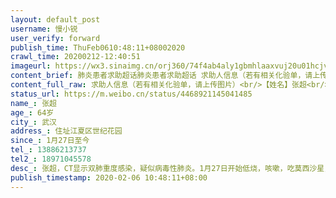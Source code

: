 ```yaml
---
layout: default_post
username: 慢小锐
user_verify: forward
publish_time: ThuFeb0610:48:11+08002020
crawl_time: 20200212-12:40:51
imageurl: https://wx3.sinaimg.cn/orj360/74f4ab4aly1gbmhlaaxvuj20u01hcjv4.jpg
content_brief: 肺炎患者求助超话肺炎患者求助超话 求助人信息（若有相关化验单，请上传图片）【姓名】张超【年龄】64岁【所在城市】武汉【所在小区、社区】住址：江夏区世纪花园【患病时间】1月27日至今【联系方式】13886213737【其他紧急联系人】 18971045578【病情描述】 张超，CT显示双肺重度感染 ...全文
content_full_raw: 求助人信息（若有相关化验单，请上传图片）<br/>【姓名】张超<br/>【年龄】64岁<br/>【所在城市】武汉<br/>【所在小区、社区】住址：江夏区世纪花园<br/>【患病时间】1月27日至今<br/>【联系方式】13886213737<br/>【其他紧急联系人】18971045578<br/>【病情描述】张超，CT显示双肺重度感染，疑似病毒性肺炎。1月27日开始低烧，咳嗽，吃莫西沙星，奥司他韦，莲花清瘟及中药无效，已持续发烧一周，最高38.3度，有高血压、高血糖、高血脂三高基础病。张超在江夏区第一人民医院拍片显示疑似病毒性肺炎，但该医院未能做核酸检测，无法确诊，医院告知无床位无法入院。<br/>现在江夏区一家康复中心隔离，该中心不能输液，张超64岁，持续发烧一周，全身酸痛，肺部已有压迫感，出现呼吸困难，且有三高基础病，如果不能得到及时治疗，随时有生命危险。此外，张超一家四口均感染，妻子危重已进icu，张超本人情况危急，必须进入正规医院治疗！图片为1月31日的检查结果，条件所限，未能复查。<br/> 
status_url: https://m.weibo.cn/status/4468921145041485
name_: 张超
age_: 64岁
city_: 武汉
address_: 住址江夏区世纪花园
since_: 1月27日至今
tel_: 13886213737
tel2_: 18971045578
desc_: 张超，CT显示双肺重度感染，疑似病毒性肺炎。1月27日开始低烧，咳嗽，吃莫西沙星，奥司他韦，莲花清瘟及中药无效，已持续发烧一周，最高38.3度，有高血压、高血糖、高血脂三高基础病。张超在江夏区第一人民医院拍片显示疑似病毒性肺炎，但该医院未能做核酸检测，无法确诊，医院告知无床位无法入院。现在江夏区一家康复中心隔离，该中心不能输液，张超64岁，持续发烧一周，全身酸痛，肺部已有压迫感，出现呼吸困难，且有三高基础病，如果不能得到及时治疗，随时有生命危险。此外，张超一家四口均感染，妻子危重已进icu，张超本人情况危急，必须进入正规医院治疗！图片为1月31日的检查结果，条件所限，未能复查。
publish_timestamp: 2020-02-06 10:48:11+08:00
---
```

